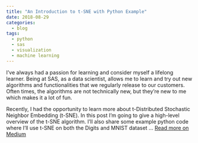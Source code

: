 ```yaml
---
title: "An Introduction to t-SNE with Python Example"
date: 2018-08-29
categories:
  - blog
tags:
  - python
  - sas
  - visualization
  - machine learning
---
```


I’ve always had a passion for learning and consider myself a lifelong learner. Being at SAS, as a data scientist, allows me to learn and try out new algorithms and functionalities that we regularly release to our customers. Often times, the algorithms are not technically new, but they’re new to me which makes it a lot of fun.

Recently, I had the opportunity to learn more about t-Distributed Stochastic Neighbor Embedding (t-SNE). In this post I’m going to give a high-level overview of the t-SNE algorithm. I’ll also share some example python code where I’ll use t-SNE on both the Digits and MNIST dataset ... [Read more on Medium](https://towardsdatascience.com/an-introduction-to-t-sne-with-python-example-5a3a293108d1)

